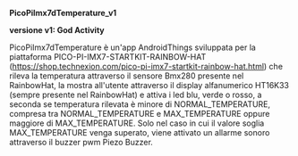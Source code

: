 **PicoPiImx7dTemperature_v1**

**versione v1: God Activity**

PicoPiImx7dTemperature è un'app AndroidThings sviluppata per la piattaforma PICO-PI-IMX7-STARTKIT-RAINBOW-HAT 
(https://shop.technexion.com/pico-pi-imx7-startkit-rainbow-hat.html) che rileva la temperatura attraverso il sensore Bmx280 
presente nel RainbowHat, la mostra all'utente attraverso il display alfanumerico HT16K33 (sempre presente nel RainbowHat) e attiva 
i led blu, verde o rosso, a seconda se temperatura rilevata è minore di NORMAL_TEMPERATURE, compresa tra NORMAL_TEMPERATURE e 
MAX_TEMPERATURE oppure maggiore di MAX_TEMPERATURE.
Solo nel caso in cui il valore soglia MAX_TEMPERATURE venga superato, viene attivato un allarme sonoro attraverso il buzzer pwm Piezo Buzzer.

